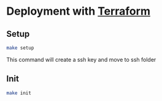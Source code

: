 # Deployment with [Terraform](https://terraform.io)

## Setup

```bash
make setup
```

This command will create a ssh key and move to ssh folder

## Init

```bash
make init
```
